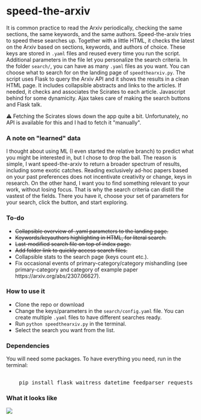 <h1>speed-the-arxiv</h1>
<p> It is common practice to read the Arxiv periodically, checking the same sections, the same keywords, and the same authors. Speed-the-arxiv tries to speed these searches up.
    Together with a little HTML, it checks the latest on the Arxiv based on sections, keywords, and authors of choice. 
    These keys are stored in <code>.yaml</code> files and reused every time you run the script. Additional parameters in the file let you personalize the search criteria. 
    In the folder <code>search/</code>, you can have as many <code>.yaml</code> files as you want. You can choose what to search for on the landing page of <code>speedthearxiv.py</code>.
    The script uses Flask to query the Arxiv API and it shows the results in a clean HTML page. It includes collapsible abstracts and links to the articles.
    If needed, it checks and associates the Scirates to each article. Javascript behind for some dynamicity.
    Ajax takes care of making the search buttons and Flask talk.</p>

<p>⚠️ Fetching the Scirates slows down the app quite a bit. Unfortunately, no API is available for this and I had to fetch it "manually".</p>

<h3>A note on "learned" data</h3>
I thought about using ML (I even started the relative branch) to predict what you might be interested in, but I chose to drop the ball. The reason is simple, I want speed-the-arxiv to return a broader spectrum of results, including some exotic catches. Reading exclusively ad-hoc papers based on your past preferences does not incentivate creativity or change, keys in research. On the other hand, I want you to find something relevant to your work, without losing focus. That is why the search criteria can distill the vastest of the fields. There you have it, choose your set of parameters for your search, click the button, and start exploring.

<h3>To-do</h3>
<ul>
    <li><s>Collapsible overview of .yaml parameters to the landing page.</s></li>
    <li><s>Keywords/keyauthors highlighting in HTML, for literal search.</s></li>
    <li><s>Last-modified search file on top of index page.</s></li>
    <li><s>Add folder link to quickly access search files.</s></li>
    <li>Collapsible stats to the search page (keys count etc.).</li>
    <li>Fix occasional events of primary-category/category mishandling (see primary-category and category of example paper https://arxiv.org/abs/2307.06627).</li>
</ul>

<h3>How to use it</h3>
<ul>
    <li>Clone the repo or download</li>
    <li>Change the keys/parameters in the <code>search/config.yaml</code> file. You can create multiple <code>.yaml</code> files to have different searches ready.</li>
    <li>Run <code>python speedthearxiv.py</code> in the terminal.</li>
    <li>Select the search you want from the list.</li>
</ul>
<h3>Dependencies</h3>
<p>You will need some packages. To have everything you need, run in the terminal:</p>
<pre><code">
    pip install flask waitress datetime feedparser requests pyyaml
</code></pre>
<h3>What it looks like</h3>
<img src="https://github.com/mekise/speed-the-arxiv/raw/main/screenshot/speedthearxiv.png?raw=true">
